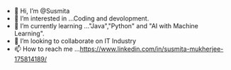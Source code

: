 - 👋 Hi, I’m @Susmita
- 👀 I’m interested in ...Coding and devolopment.
- 🌱 I’m currently learning ..."Java","Python" and "AI with Machine Learning".
- 💞️ I’m looking to collaborate on IT Industry
- 📫 How to reach me ...https://www.linkedin.com/in/susmita-mukherjee-175814189/

<!---
susmi1997/susmi1997 is a ✨ special ✨ repository because its `README.md` (this file) appears on your GitHub profile.
You can click the Preview link to take a look at your changes.
--->
